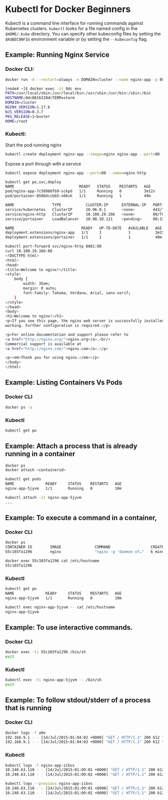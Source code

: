 # Kubectl for Docker Beginners

Kubectl is a command line interface for running commands against Kubernetes clusters.  `kubectl` looks for a file named config in the `$HOME/.kube` directory. You can specify other kubeconfig files by setting the `$KUBECONFIG` environment variable or by setting the `--kubeconfig` flag.

## Example: Running Nginx Service

### Docker CLI:

```sh
docker run -d --restart=always -e DOMAIN=cluster --name nginx-app -p 8080:80 nginx
```

```sh
[node4 ~]$ docker exec -it 9dc env
PATH=/usr/local/sbin:/usr/local/bin:/usr/sbin:/usr/bin:/sbin:/bin
HOSTNAME=9dc0816328dcTERM=xterm
DOMAIN=cluster
NGINX_VERSION=1.17.6
NJS_VERSION=0.3.7
PKG_RELEASE=1~buster
HOME=/root
```

### Kubectl:

Start the pod running nginx

```sh
kubectl create deployment nginx-app --image=nginx nginx-app --port=80
```

Expose a port through with a service

```sh
kubectl expose deployment nginx-app --port=80 --name=nginx-http
```

```sh
kubectl get po,svc,deploy
NAME                             READY   STATUS    RESTARTS   AGE
pod/nginx-app-7c58988fb9-sckpd   1/1     Running   0          3m12s
pod/portainer-8586dccbb5-x66vk   1/1     Running   1          49m

NAME                 TYPE           CLUSTER-IP      EXTERNAL-IP   PORT(S)        AGE
service/kubernetes   ClusterIP      10.96.0.1       <none>        443/TCP        53m
service/nginx-http   ClusterIP      10.108.29.166   <none>        80/TCP         2m11s
service/portainer    LoadBalancer   10.98.58.121    <pending>     80:32001/TCP   49m

NAME                              READY   UP-TO-DATE   AVAILABLE   AGE
deployment.extensions/nginx-app   1/1     1            1           3m15s
deployment.extensions/portainer   1/1     1            1           49m
```

```sh
kubectl port-forward svc/nginx-http 8081:80
curl 10.108.29.166:80
<!DOCTYPE html>
<html>
<head>
<title>Welcome to nginx!</title>
<style>
    body {
        width: 35em;
        margin: 0 auto;
        font-family: Tahoma, Verdana, Arial, sans-serif;
    }
</style>
</head>
<body>
<h1>Welcome to nginx!</h1>
<p>If you see this page, the nginx web server is successfully installed and
working. Further configuration is required.</p>

<p>For online documentation and support please refer to
<a href="http://nginx.org/">nginx.org</a>.<br/>
Commercial support is available at
<a href="http://nginx.com/">nginx.com</a>.</p>

<p><em>Thank you for using nginx.</em></p>
</body>
</html>
```

## Example: Listing Containers Vs Pods

### Docker CLI

```sh
docker ps -a
```

### Kubectl

```sh
kubectl get po
```

## Example: Attach a process that is already running in a container

```sh
docker ps
docker attach <containerid>
```

```sh
kubectl get pods
NAME              READY     STATUS    RESTARTS   AGE
nginx-app-5jyvm   1/1       Running   0          10m
```

```sh
kubectl attach -it nginx-app-5jyvm
...
```

## Example: To execute a command in a container,

### Docker CLI

```sh
docker ps
CONTAINER ID        IMAGE               COMMAND                  CREATED             STATUS              PORTS                NAMES
55c103fa1296        nginx               "nginx -g 'daemon of…"   6 minutes ago       Up 6 minutes        0.0.0.0:80->80/tcp   nginx-app
```

```sh
docker exec 55c103fa1296 cat /etc/hostname
55c103fa1296
```

### Kubectl

```sh
kubectl get po
NAME              READY     STATUS    RESTARTS   AGE
nginx-app-5jyvm   1/1       Running   0          10m
```

```sh
kubectl exec nginx-app-5jyvm -- cat /etc/hostname
nginx-app-5jyvm
```

## Example: To use interactive commands.

### Docker CLI

```sh
docker exec -ti 55c103fa1296 /bin/sh
exit
```

### Kubectl

```sh
kubectl exec -ti nginx-app-5jyvm -- /bin/sh
exit
```

## Example: To follow stdout/stderr of a process that is running

### Docker CLI

```sh
docker logs -f a9e
192.168.9.1 - - [14/Jul/2015:01:04:02 +0000] "GET / HTTP/1.1" 200 612 "-" "curl/7.35.0" "-"
192.168.9.1 - - [14/Jul/2015:01:04:03 +0000] "GET / HTTP/1.1" 200 612 "-" "curl/7.35.0" "-"
```

### Kubectl

```sh
kubectl logs -f nginx-app-zibvs
10.240.63.110 - - [14/Jul/2015:01:09:01 +0000] "GET / HTTP/1.1" 200 612 "-" "curl/7.26.0" "-"
10.240.63.110 - - [14/Jul/2015:01:09:02 +0000] "GET / HTTP/1.1" 200 612 "-" "curl/7.26.0" "-"
```

```sh
kubectl logs --previous nginx-app-zibvs
10.240.63.110 - - [14/Jul/2015:01:09:01 +0000] "GET / HTTP/1.1" 200 612 "-" "curl/7.26.0" "-"
10.240.63.110 - - [14/Jul/2015:01:09:02 +0000] "GET / HTTP/1.1" 200 612 "-" "curl/7.26.0" "-"
```
